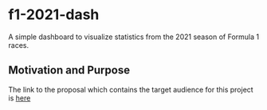 # f1-2021-dash

A simple dashboard to visualize statistics from the 2021 season of Formula 1 races. 

## Motivation and Purpose

The link to the proposal which contains the target audience for this project is [here](https://github.com/UBC-MDS/f1-2021-analysis/blob/main/reports/proposal.md)